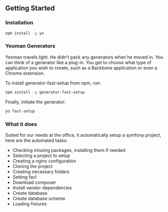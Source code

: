 ## Getting Started

### Installation

```bash
npm install -g yo
```

### Yeoman Generators

Yeoman travels light. He didn't pack any generators when he moved in. You can think of a generator like a plug-in. You get to choose what type of application you wish to create, such as a Backbone application or even a Chrome extension.

To install generator-fast-setup from npm, run:

```bash
npm install -g generator-fast-setup
```

Finally, initiate the generator:

```bash
yo fast-setup
```

### What it does

Suited for our needs at the office, it automatically setup a symfony project, here are the automated tasks:

- Checking missing packages, installing them if needed
- Selecting a project to setup
- Creating a nginx configuration
- Cloning the project
- Creating necessary folders
- Setting facl
- Download composer
- Install vendor dependencies
- Create database
- Create database schema
- Loading fixtures
